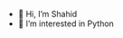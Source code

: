 - 👋 Hi, I’m Shahid
- 👀 I’m interested in Python

<!---
SKhokher/SKhokher is a ✨ special ✨ repository because its `README.md` (this file) appears on your GitHub profile.
You can click the Preview link to take a look at your changes.
--->
